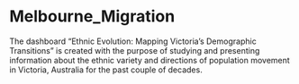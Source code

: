 # Melbourne_Migration
The dashboard “Ethnic Evolution: Mapping Victoria’s Demographic Transitions” is created with the purpose of studying and presenting information about the ethnic variety and directions of population movement in Victoria, Australia for the past couple of decades.
